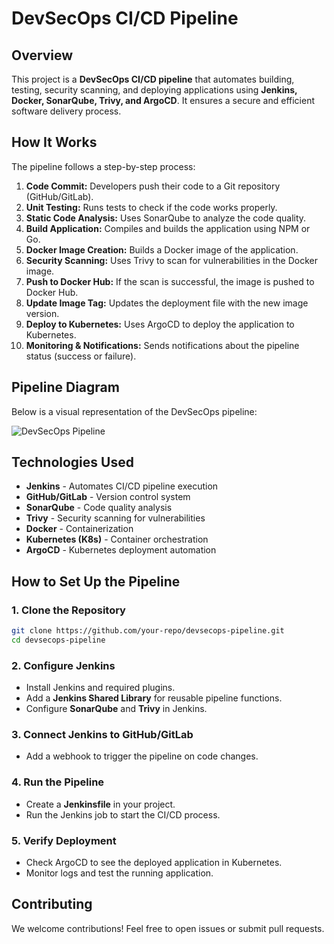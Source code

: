 # DevSecOps CI/CD Pipeline

## Overview
This project is a **DevSecOps CI/CD pipeline** that automates building, testing, security scanning, and deploying applications using **Jenkins, Docker, SonarQube, Trivy, and ArgoCD**. It ensures a secure and efficient software delivery process.

## How It Works
The pipeline follows a step-by-step process:

1. **Code Commit:** Developers push their code to a Git repository (GitHub/GitLab).
2. **Unit Testing:** Runs tests to check if the code works properly.
3. **Static Code Analysis:** Uses SonarQube to analyze the code quality.
4. **Build Application:** Compiles and builds the application using NPM or Go.
5. **Docker Image Creation:** Builds a Docker image of the application.
6. **Security Scanning:** Uses Trivy to scan for vulnerabilities in the Docker image.
7. **Push to Docker Hub:** If the scan is successful, the image is pushed to Docker Hub.
8. **Update Image Tag:** Updates the deployment file with the new image version.
9. **Deploy to Kubernetes:** Uses ArgoCD to deploy the application to Kubernetes.
10. **Monitoring & Notifications:** Sends notifications about the pipeline status (success or failure).

## Pipeline Diagram
Below is a visual representation of the DevSecOps pipeline:

![DevSecOps Pipeline](./A_detailed_DevSecOps_CI/CD_pipeline_diagram_showca.png)

## Technologies Used
- **Jenkins** - Automates CI/CD pipeline execution
- **GitHub/GitLab** - Version control system
- **SonarQube** - Code quality analysis
- **Trivy** - Security scanning for vulnerabilities
- **Docker** - Containerization
- **Kubernetes (K8s)** - Container orchestration
- **ArgoCD** - Kubernetes deployment automation

## How to Set Up the Pipeline

### 1. Clone the Repository
```sh
git clone https://github.com/your-repo/devsecops-pipeline.git
cd devsecops-pipeline
```

### 2. Configure Jenkins
- Install Jenkins and required plugins.
- Add a **Jenkins Shared Library** for reusable pipeline functions.
- Configure **SonarQube** and **Trivy** in Jenkins.

### 3. Connect Jenkins to GitHub/GitLab
- Add a webhook to trigger the pipeline on code changes.

### 4. Run the Pipeline
- Create a **Jenkinsfile** in your project.
- Run the Jenkins job to start the CI/CD process.

### 5. Verify Deployment
- Check ArgoCD to see the deployed application in Kubernetes.
- Monitor logs and test the running application.

## Contributing
We welcome contributions! Feel free to open issues or submit pull requests.


